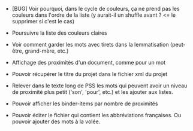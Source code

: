 * [BUG] Voir pourquoi, dans le cycle de couleurs, ça ne prend pas les couleurs dans l'ordre de la liste (y aurait-il un shuffle avant ? <= le supprimer si c'est le cas)
* Poursuivre la liste des couleurs claires
* Voir comment garder les mots avec tirets dans la lemmatisation (peut-être, grand-mère, etc.)
* Affichage des proximités d'un document, comme pour un mot
* Pouvoir récupérer le titre du projet dans le fichier xml du projet
* Relever dans le texte long de PSS les mots qui peuvent avoir un niveau de proximité plus petit ('son', 'pour', etc.) et les ajouter aux listes.


* Pouvoir afficher les binder-items par nombre de proximités
* Pouvoir éditer le fichier qui contient les abbréviations françaises. Ou pouvoir ajouter des mots à la volée.
